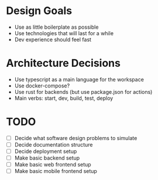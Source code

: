 # Design Goals

- Use as little boilerplate as possible
- Use technologies that will last for a while
- Dev experience should feel fast

# Architecture Decisions

- Use typescript as a main language for the workspace
- Use docker-compose?
- Use rust for backends (but use package.json for actions)
- Main verbs: start, dev, build, test, deploy

# TODO

- [ ] Decide what software design problems to simulate
- [ ] Decide documentation structure
- [ ] Decide deployment setup
- [ ] Make basic backend setup
- [ ] Make basic web frontend setup
- [ ] Make basic mobile frontend setup
